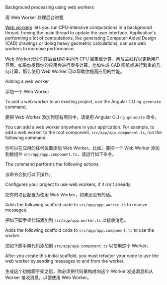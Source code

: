 Background processing using web workers

用 Web Worker 处理后台进程

[Web workers](https://developer.mozilla.org/docs/Web/API/Web_Workers_API) lets you run CPU-intensive computations in a background thread, freeing the main thread to update the user interface.
Application's performing a lot of computations, like generating Computer-Aided Design \(CAD\) drawings or doing heavy geometric calculations, can use web workers to increase performance.

[Web Worker](https://developer.mozilla.org/docs/Web/API/Web_Workers_API)允许你在后台线程中运行 CPU 密集型计算，解放主线程以更新用户界面。如果你发现你的应用会进行很多计算，比如生成 CAD 图纸或进行繁重的几何计算，那么使用 Web Worker 可以帮助你提高应用的性能。

Adding a web worker

添加一个 Web Worker

To add a web worker to an existing project, use the Angular CLI `ng generate` command.

要把 Web Worker 添加到现有项目中，请使用 Angular CLI `ng generate` 命令。

You can add a web worker anywhere in your application.
For example, to add a web worker to the root component, `src/app/app.component.ts`, run the following command.

你可以在应用的任何位置添加 Web Worker。比如，要把一个 Web Worker 添加到根组件 `src/app/app.component.ts`，请运行如下命令。

The command performs the following actions.

该命令会执行以下操作。

Configures your project to use web workers, if it isn't already.

把你的项目配置为使用 Web Worker，如果还没有的话。

Adds the following scaffold code to `src/app/app.worker.ts` to  receive messages.

把如下脚手架代码添加到 `src/app/app.worker.ts` 以接收消息。

Adds the following scaffold code to `src/app/app.component.ts` to use the worker.

把如下脚手架代码添加到 `src/app/app.component.ts` 以使用这个 Worker。

After you create this initial scaffold, you must refactor your code to use the web worker by sending messages to and from the worker.

生成这个初始脚手架之后，你必须把代码重构成向这个 Worker 发送消息和从 Worker 接收消息，以便使用 Web Worker。